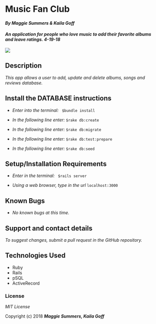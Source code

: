 # Music Fan Club

#### _By Maggie Summers & Kaila Goff_

#### _An application for people who love music to add their favorite albums and leave ratings. 4-19-18_

<kbd><img src="app/images/screenshot.png"></kbd>

## Description

_This app allows a user to add, update and delete albums, songs and reviews database._

## Install the DATABASE instructions

* _Enter into the terminal:_ ``` $bundle install```

* _In the following line enter:_ ```$rake db:create```

* _In the following line enter:_ ```$rake db:migrate```

* _In the following line enter:_ ```$rake db:test:prepare```

* _In the following line enter:_ ```$rake db:seed```

## Setup/Installation Requirements

  * _Enter in the terminal:_ ``` $rails server```

  * _Using a web browser, type in the url_ ``` localhost:3000 ```

## Known Bugs

  * _No known bugs at this time._

## Support and contact details

  _To suggest changes, submit a pull request in the GitHub repository._

## Technologies Used

  * Ruby
  * Rails
  * pSQL
  * ActiveRecord

### License

  *MIT License*

Copyright (c) 2018 **_Maggie Summers, Kaila Goff_**
